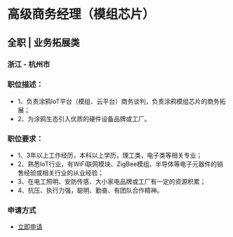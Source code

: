 
# 高级商务经理（模组芯片）
## 全职  |  业务拓展类
### 浙江 - 杭州市

### 职位描述：
- 1、负责涂鸦IoT平台（模组、云平台）商务谈判，负责涂鸦模组芯片的商务拓展；
- 2、为涂鸦生态引入优质的硬件设备品牌或工厂。

### 职位要求：
- 1、3年以上工作经历，本科以上学历，理工类，电子类等相关专业；
- 2、熟悉IoT行业，有WiFi联网模块、ZigBee模组、半导体等电子元器件的销售经验或相关行业的从业经验；
- 3、在电工照明、安防传感、大小家电品牌或工厂有一定的资源积累；
- 4、抗压、执行力强，聪明、勤奋、有团队合作精神。
### 申请方式
- <a href="mailto:hr@tuya.com" title=yourName-高级商务经理（模组芯片）>立即申请</a>